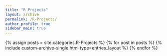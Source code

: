 ```yaml
---
title: "R Projects"
layout: archive
permalink: /R-Projects/
author_profile: true
sidebar_main: true
---
```


{% assign posts = site.categories.R-Projects %}
{% for post in posts %}
  {% include custom-archive-single.html type=entries_layout %}
{% endfor %}